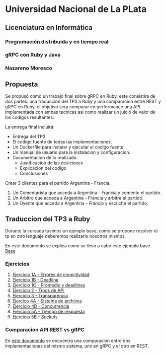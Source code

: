 # Universidad Nacional de La PLata

## Licenciatura en Informática 

### Programación distribuida y en tiempo real

### gRPC con Ruby y Java

### Nazareno Moresco

## Propuesta
 
Se propusó como un trabajo final sobre gRPC en Ruby, este consistira de dos partes. una traduccion del TP3 a Ruby y una comparacion entre REST y gRPC en Ruby, el objetivo sera comparar en performance una API implementada con ambas tecnicas asi como realizar un juicio de valor de los codigos resultantes.

La entrega final incluirá:
* Entrega del TP3
* El codigo fuente de todas las implementaciones.
* Un Dockerfile para instalar y ejecutar el codigo fuente.
* Un manual de usuario para la instalacion y configuracion.
* Documentacion de lo realizado:
    * Justificacion de las desiciones
    * Explicacion del codigo
    * Conclusiones

Crear 3 clientes para el partido Argentina - Francia.
1. Un Comentarista que acceda a Argentina - Francia y comente el partido.
2. Un Arbitro que acceda a Argentina - Francia y arbitre el partido.
3. Un Oyente que acceda a Argentina - Francia y escuche el partido.

## Traduccion del TP3 a Ruby

Durante la cursada tuvimos un ejemplo base, como se propone resolver el tp en otro lenguaje deberemos realizarlo nosotros mismos.

En este documento se explica como se llevo a cabo este ejemplo base.
[Base](puntos/base.md)


###  Ejercicios

1. [Ejercicio 1A - Errores de conectividad](puntos/ej1_a.md)
2. [Ejercicio 1B - Deadline](puntos/ej1_b.md)
3. [Ejercicio 1C - Promedio y deadlines](puntos/ej1_c.md)
4. [Ejercicio 2 - Tipos de API](puntos/ej2.md)
5. [Ejercicio 3 - Transparencia](puntos/ej3.md)
6. [Ejercico 4A - Sistema de archivos](puntos/ej4_a.md)
7. [Ejercicio 4B - Concurrencia](puntos/ej4_b.md)
8. [Ejercicio 5A - Tiempo de respuesta](puntos/ej5_a.md)
9. [Ejercicio 5B - Sockets](puntos/ej5_b.md)


### Comparacion API REST vs gRPC

En [este documento](puntos/comparacion.md) se encuentra una comparación entre dos implementaciones del mismo sistema, uno en gRPC y el otro en REST. 